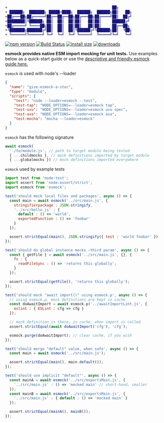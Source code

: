 ```diff
+                                                ██╗
+ ██████╗  ███████╗ █████═████╗  ██████╗  ██████╗██║   ██╗
+██╔═══██╗██╔═════╝██╔══██╔══██╗██╔═══██╗██╔════╝██║  ██╔╝
+████████║╚██████╗ ██║  ██║  ██║██║   ██║██║     ██████╔╝
+██╔═════╝ ╚════██╗██║  ██║  ██║██║   ██║██║     ██╔══██╗
+╚███████╗███████╔╝██║  ██║  ██║╚██████╔╝╚██████╗██║  ╚██╗
+ ╚══════╝╚══════╝ ╚═╝  ╚═╝  ╚═╝ ╚═════╝  ╚═════╝╚═╝   ╚═╝
```
[![npm version](https://badge.fury.io/js/esmock.svg)](https://badge.fury.io/js/esmock) [![Build Status](https://github.com/iambumblehead/esmock/workflows/nodejs-ci/badge.svg)][2] [![install size](https://packagephobia.now.sh/badge?p=esmock)](https://packagephobia.now.sh/result?p=esmock) [![downloads](https://badgen.now.sh/npm/dm/esmock)](https://npmjs.org/package/esmock)

**esmock provides native ESM import mocking for unit tests.** Use examples below as a quick-start guide or use the [descriptive and friendly esmock guide here.][10]

[10]: https://github.com/iambumblehead/esmock/wiki
[0]: http://www.bumblehead.com "bumblehead"
[1]: https://github.com/iambumblehead/esmock/workflows/nodejs-ci/badge.svg "nodejs-ci pipeline"
[2]: https://github.com/iambumblehead/esmock "esmock"



`esmock` is used with node's --loader
``` json
{
  "name": "give-esmock-a-star",
  "type": "module",
  "scripts": {
    "test": "node --loader=esmock --test",
    "test-tap": "NODE_OPTIONS=--loader=esmock tap",
    "test-uvu": "NODE_OPTIONS=--loader=esmock uvu spec",
    "test-ava": "NODE_OPTIONS=--loader=esmock ava",
    "test-mocha": "mocha --loader=esmock"
  }
}
```

`esmock` has the following signature
``` javascript
await esmock(
  './to/module.js', // path to target module being tested
  { ...childmocks }, // mock definitions imported by target module
  { ...globalmocks }) // mock definitions imported everywhere
```

`esmock` used by example tests
``` javascript
import test from 'node:test';
import assert from 'node:assert/strict';
import esmock from 'esmock';

test('should mock local files and packages', async () => {
  const main = await esmock('../src/main.js', {
    stringifierpackage : JSON.stringify,
    '../src/hello.js' : {
      default : () => 'world',
      exportedFunction : () => 'foobar'
    }
  });

  assert.strictEqual(main(), JSON.stringify({ test : 'world foobar' }));
});

test('should do global instance mocks —third param', async () => {
  const { getFile } = await esmock('../src/main.js', {}, {
    fs : {
      readFileSync : () => 'returns this globally';
    }
  });

  assert.strictEqual(getFile(), 'returns this globally');
});

test('should mock "await import()" using esmock.p', async () => {
  // using esmock.p, mock definitions are kept in cache
  const doAwaitImport = await esmock.p('../awaitImportLint.js', {
    eslint : { ESLint : cfg => cfg }
  });

  // mock definition is there, in cache, when import is called
  assert.strictEqual(await doAwaitImport('cfg'), 'cfg');

  esmock.purge(doAwaitImport); // clear cache, if you wish
});

test('should merge "default" value, when safe', async () => {
  const main = await esmock('../src/main.js');

  assert.strictEqual(main(), main.default());
});

test('should use implicit "default"', async () => {
  const mainA = await esmock('../src/exportsMain.js', {
    '../src/main.js' : () => 'mocked main' // short-hand, smaller
  });
  const mainB = await esmock('../src/exportsMain.js', {
    '../src/main.js' : { default : () => 'mocked main' }
  });

  assert.strictEqual(mainA(), mainB());
});
```
